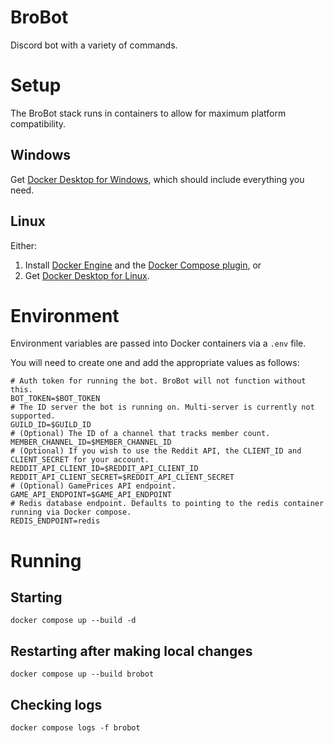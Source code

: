 # BroBot
Discord bot with a variety of commands.

# Setup
The BroBot stack runs in containers to allow for maximum platform compatibility.

## Windows
Get [Docker Desktop for Windows](https://docs.docker.com/desktop/install/windows-install/), which should include everything you need.

## Linux
Either:
1. Install [Docker Engine](https://docs.docker.com/engine/install/) and the [Docker Compose plugin](https://docs.docker.com/compose/install/), or
2. Get [Docker Desktop for Linux](https://docs.docker.com/desktop/install/linux-install/).

# Environment
Environment variables are passed into Docker containers via a `.env` file. 

You will need to create one and add the appropriate values as follows:
```dotenv
# Auth token for running the bot. BroBot will not function without this.
BOT_TOKEN=$BOT_TOKEN
# The ID server the bot is running on. Multi-server is currently not supported.
GUILD_ID=$GUILD_ID
# (Optional) The ID of a channel that tracks member count.
MEMBER_CHANNEL_ID=$MEMBER_CHANNEL_ID
# (Optional) If you wish to use the Reddit API, the CLIENT_ID and CLIENT_SECRET for your account. 
REDDIT_API_CLIENT_ID=$REDDIT_API_CLIENT_ID
REDDIT_API_CLIENT_SECRET=$REDDIT_API_CLIENT_SECRET
# (Optional) GamePrices API endpoint.
GAME_API_ENDPOINT=$GAME_API_ENDPOINT
# Redis database endpoint. Defaults to pointing to the redis container running via Docker compose.
REDIS_ENDPOINT=redis
```

# Running
## Starting
`docker compose up --build -d`

## Restarting after making local changes
`docker compose up --build brobot`

## Checking logs
`docker compose logs -f brobot`